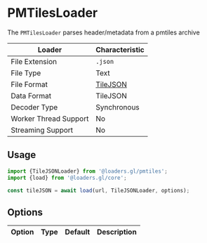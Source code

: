 # PMTilesLoader

The `PMTilesLoader` parses header/metadata from a pmtiles archive

| Loader                | Characteristic                                     |
| --------------------- | -------------------------------------------------- |
| File Extension        | `.json`                                            |
| File Type             | Text                                               |
| File Format           | [TileJSON](/docs/modules/mvt/formats/tilejson) |
| Data Format           | TileJSON                                           |
| Decoder Type          | Synchronous                                        |
| Worker Thread Support | No                                                 |
| Streaming Support     | No                                                 |

## Usage

```typescript
import {TileJSONLoader} from '@loaders.gl/pmtiles';
import {load} from '@loaders.gl/core';

const tileJSON = await load(url, TileJSONLoader, options);
```

## Options

| Option | Type | Default | Description |
| ------ | ---- | ------- | ----------- |
